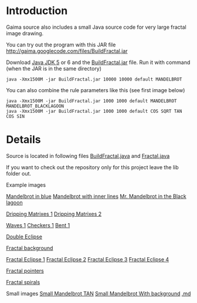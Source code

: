 # Introduction #

Gaima source also includes a small Java source code for very large fractal image drawing.

You can try out the program with this JAR file http://gaima.googlecode.com/files/BuildFractal.jar

Download [Java JDK 5](http://java.sun.com/javase/downloads) or 6 and the [BuildFractal.jar](http://gaima.googlecode.com/files/BuildFractal.jar) file.
Run it with command (when the JAR is in the same directory)
```
java -Xmx1500M -jar BuildFractal.jar 10000 10000 default MANDELBROT
```
You can also combine the rule parameters like this (see first image below)
```
java -Xmx1500M -jar BuildFractal.jar 1000 1000 default MANDELBROT MANDELBROT_BLACKLAGOON 
java -Xmx1500M -jar BuildFractal.jar 1000 1000 default COS SQRT TAN COS SIN
```
# Details #

Source is located in following files
[BuildFractal.java](http://code.google.com/p/gaima/source/browse/trunk/gaima/src/fractal/BuildFractal.java) and
[Fractal.java](http://code.google.com/p/gaima/source/browse/trunk/gaima/src/fractal/Fractal.java)

If you want to check out the repository only for this project leave the lib folder out.

Example images

[Mandelbrot in blue](http://gaima.googlecode.com/svn/trunk/gaima/Fractal%20images/Fractal%20Mandelbrot.jpg)
[Mandelbrot with inner lines](http://gaima.googlecode.com/svn/trunk/gaima/Fractal%20images/Fractal%20Mandelbrot%20TAN.jpg)
[Mr. Mandelbrot in the Black lagoon](http://gaima.googlecode.com/svn/trunk/gaima/Fractal%20images/Fractal%20Mandelbrot%20in%20black%20lagoon_1288085660422.jpg)

[Dripping Matrixes 1](http://gaima.googlecode.com/svn/trunk/gaima/Fractal%20images/Fractal%20dripping%20stones%201.jpg)
[Dripping Matrixes 2](http://gaima.googlecode.com/svn/trunk/gaima/Fractal%20images/Fractal%20dripping%20stones%202.jpg)

[Waves 1](http://gaima.googlecode.com/svn/trunk/gaima/Fractal%20images/Fractal%20Waves2_1287772143001.jpg)
[Checkers 1](http://gaima.googlecode.com/svn/trunk/gaima/Fractal%20images/Fractal%20checkers.jpg)
[Bent 1](http://gaima.googlecode.com/svn/trunk/gaima/Fractal%20images/Fractal%20Bent.jpg)

[Double Eclipse](http://gaima.googlecode.com/svn/trunk/gaima/Fractal%20images/Double%20eclipse.jpg)

[Fractal background](http://gaima.googlecode.com/svn/trunk/gaima/Fractal%20images/Fractal%20background.jpg)

[Fractal Eclipse 1](http://gaima.googlecode.com/svn/trunk/gaima/Fractal%20images/Fractal%20eclipse%201.jpg)
[Fractal Eclipse 2](http://gaima.googlecode.com/svn/trunk/gaima/Fractal%20images/Fractal%20eclipse%202.jpg)
[Fractal Eclipse 3](http://gaima.googlecode.com/svn/trunk/gaima/Fractal%20images/Fractal%20eclipse%203.jpg)
[Fractal Eclipse 4](http://gaima.googlecode.com/svn/trunk/gaima/Fractal%20images/Fractal%20eclipse%204.jpg)

[Fractal pointers](http://gaima.googlecode.com/svn/trunk/gaima/Fractal%20images/Fractal%20pointers%201.jpg)

[Fractal spirals](http://gaima.googlecode.com/svn/trunk/gaima/Fractal%20images/Fractal%20spirals.jpg)

Small images
[Small Mandelbrot TAN](http://gaima.googlecode.com/svn/trunk/gaima/Fractal%20images/Small%20Mandelbrot%20TAN%201287782409209.jpg)
[Small Mandelbrot With background](http://gaima.googlecode.com/svn/trunk/gaima/Fractal%20images/Small%20Mandelbrot%20BG_1287782385210.jpg)
[.md](.md)